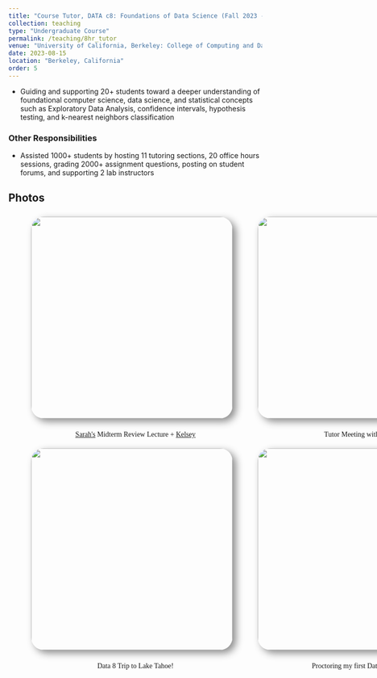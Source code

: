 ```yaml
---
title: "Course Tutor, DATA c8: Foundations of Data Science (Fall 2023 - Spring 2024)"
collection: teaching
type: "Undergraduate Course"
permalink: /teaching/8hr_tutor
venue: "University of California, Berkeley: College of Computing and Data Science"
date: 2023-08-15
location: "Berkeley, California"
order: 5
---
```


* Guiding and supporting 20+ students toward a deeper understanding of foundational computer science, data science, and statistical concepts such as Exploratory Data Analysis, confidence intervals, hypothesis testing, and k-nearest neighbors classification

### Other Responsibilities
* Assisted 1000+ students by hosting 11 tutoring sections, 20 office hours sessions, grading 2000+ assignment questions, posting on student forums, and supporting 2 lab instructors



## Photos

<div style = "margin-top: 25px; display: grid; grid-template-columns: 400px 400px; grid-column-gap: 50px; row-gap: 5px; margin-left: 45px; align-items: end;">
    <div>
        <img style = "width: 400px; border-radius: 25px; margin-bottom: 10px; box-shadow: 7px 6px 15px rgb(0,0,0,0.45);" src = "../images/Teaching/midterm.JPG">
        <div  style = "display: flex; justify-content: center; width = 100%; font-family: Montserrat; ">
            <p>📝 <a href = "https://www.linkedin.com/in/sarsong/" target = "_blank">Sarah's</a> Midterm Review Lecture + <a href = "https://www.linkedin.com/in/kelsey-ley/" target = "_blank">Kelsey</a></p>
        </div>
    </div>
     <div>
        <img style = "width: 400px; border-radius: 25px; margin-bottom: 10px; box-shadow: 7px 6px 15px rgb(0,0,0,0.45);" src = "../images/Teaching/meeting.jpeg">
        <div  style = "display: flex; justify-content: center; width = 100%; font-family: Montserrat;">
            <p>🤝 Tutor Meeting with <a href = "https://www.linkedin.com/in/dagny-streit/" target = "_blank">Dagny</a></p>
        </div>
    </div>
    <div>
        <img style = "width: 400px; border-radius: 25px; margin-bottom: 10px; box-shadow: 7px 6px 15px rgb(0,0,0,0.45);" src = "../images/Teaching/tahoe.jpg">
        <div  style = "display: flex; justify-content: center; width = 100%; font-family: Montserrat;">
            <p>🚣 Data 8 Trip to Lake Tahoe!</p>
        </div>
    </div>
    <div>
        <img style = "width: 400px; border-radius: 25px; margin-bottom: 10px; box-shadow: 7px 6px 15px rgb(0,0,0,0.45);" src = "../images/Teaching/proctor.jpg">
        <div  style = "display: flex; justify-content: center; width = 100%; font-family: Montserrat;">
            <p>🙈 Proctoring my first Data 8 Midterm</p>
        </div>
    </div>
</div>

